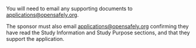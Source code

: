 You will need to email any supporting documents to <applications@opensafely.org>.

The sponsor must also email <applications@opensafely.org> confirming they have read the Study Information and Study Purpose sections, and that they support the application. 
